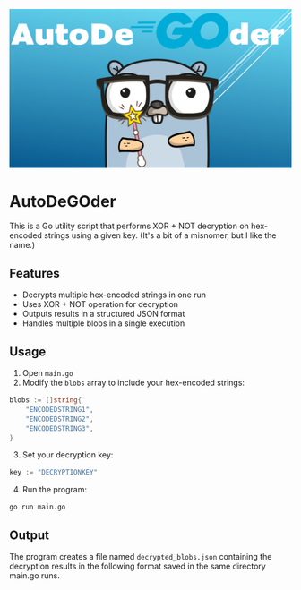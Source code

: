 ![alt text](AutoDeGoder.png)

# AutoDeGOder

This is a Go utility script that performs XOR + NOT decryption on hex-encoded strings using a given key. (It's a bit of a misnomer, but I like the name.)

## Features

- Decrypts multiple hex-encoded strings in one run
- Uses XOR + NOT operation for decryption
- Outputs results in a structured JSON format
- Handles multiple blobs in a single execution

## Usage

1. Open `main.go`
2. Modify the `blobs` array to include your hex-encoded strings:
```go
blobs := []string{
    "ENCODEDSTRING1",
    "ENCODEDSTRING2",
    "ENCODEDSTRING3",
}
```
3. Set your decryption key:
```go
key := "DECRYPTIONKEY"
```
4. Run the program:
```bash
go run main.go
```

## Output

The program creates a file named `decrypted_blobs.json` containing the decryption results in the following format saved in the same directory main.go runs. 